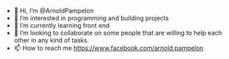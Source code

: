 - 👋 Hi, I’m @ArnoldPampelon
- 👀 I’m interested in programming and building projects
- 🌱 I’m currently learning front end
- 💞️ I’m looking to collaborate on some people that are willing to help each other in any kind of tasks.
- 📫 How to reach me https://www.facebook.com/arnold.pampelon

<!---
ArnoldPampelon/ArnoldPampelon is a ✨ special ✨ repository because its `README.md` (this file) appears on your GitHub profile.
You can click the Preview link to take a look at your changes.
--->
